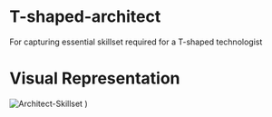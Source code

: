 # T-shaped-architect
For capturing essential skillset required for a T-shaped technologist

# Visual Representation

![Architect-Skillset](Architect-Skillset.png)  )